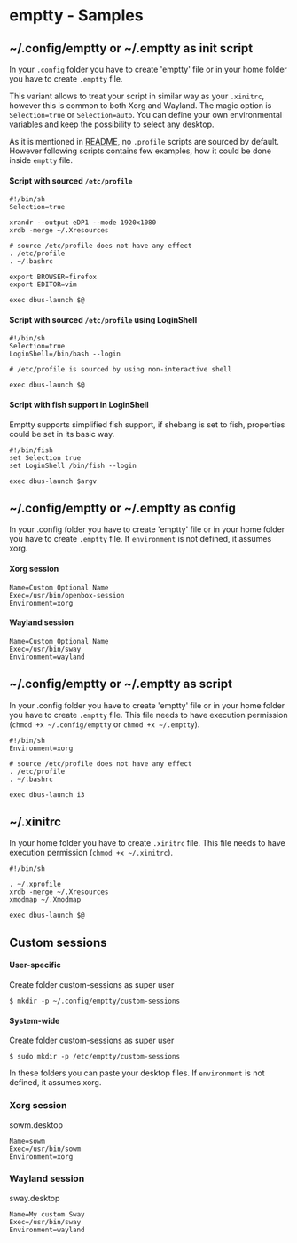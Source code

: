 # emptty - Samples

## \~/.config/emptty or \~/.emptty as init script
In your `.config` folder you have to create 'emptty' file or in your home folder you have to create `.emptty` file.

This variant allows to treat your script in similar way as your `.xinitrc`, however this is common to both Xorg and Wayland. The magic option is `Selection=true` or `Selection=auto`. You can define your own environmental variables and keep the possibility to select any desktop.

As it is mentioned in [README](README.md), no `.profile` scripts are sourced by default. However following scripts contains few examples, how it could be done inside `emptty` file.

#### Script with sourced `/etc/profile`
```
#!/bin/sh
Selection=true

xrandr --output eDP1 --mode 1920x1080
xrdb -merge ~/.Xresources

# source /etc/profile does not have any effect
. /etc/profile
. ~/.bashrc

export BROWSER=firefox
export EDITOR=vim

exec dbus-launch $@
```

#### Script with sourced `/etc/profile` using LoginShell
```
#!/bin/sh
Selection=true
LoginShell=/bin/bash --login

# /etc/profile is sourced by using non-interactive shell

exec dbus-launch $@
```

#### Script with fish support in LoginShell
Emptty supports simplified fish support, if shebang is set to fish, properties could be set in its basic way.
```
#!/bin/fish
set Selection true
set LoginShell /bin/fish --login

exec dbus-launch $argv
```

## \~/.config/emptty or \~/.emptty as config
In your .config folder you have to create 'emptty' file or in your home folder you have to create `.emptty` file. If `environment` is not defined, it assumes xorg.

#### Xorg session
```
Name=Custom Optional Name
Exec=/usr/bin/openbox-session
Environment=xorg
```

#### Wayland session
```
Name=Custom Optional Name
Exec=/usr/bin/sway
Environment=wayland
```

## \~/.config/emptty or \~/.emptty as script
In your .config folder you have to create 'emptty' file or in your home folder you have to create `.emptty` file. This file needs to have execution permission (`chmod +x ~/.config/emptty` or `chmod +x ~/.emptty`).
```
#!/bin/sh
Environment=xorg

# source /etc/profile does not have any effect
. /etc/profile
. ~/.bashrc

exec dbus-launch i3
```

## \~/.xinitrc
In your home folder you have to create `.xinitrc` file. This file needs to have execution permission (`chmod +x ~/.xinitrc`).

```
#!/bin/sh

. ~/.xprofile
xrdb -merge ~/.Xresources
xmodmap ~/.Xmodmap

exec dbus-launch $@
```

## Custom sessions

#### User-specific
Create folder custom-sessions as super user
```
$ mkdir -p ~/.config/emptty/custom-sessions
```

#### System-wide
Create folder custom-sessions as super user
```
$ sudo mkdir -p /etc/emptty/custom-sessions
```

In these folders you can paste your desktop files. If `environment` is not defined, it assumes xorg.

### Xorg session
sowm.desktop

```
Name=sowm
Exec=/usr/bin/sowm
Environment=xorg
```


### Wayland session
sway.desktop

```
Name=My custom Sway
Exec=/usr/bin/sway
Environment=wayland
```